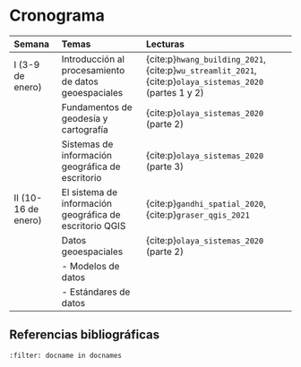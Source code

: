 # Cronograma

| Semana | Temas | Lecturas |
| :- | :- | :- |
| I (3-9 de enero)    | Introducción al procesamiento de datos geoespaciales | {cite:p}`hwang_building_2021`, {cite:p}`wu_streamlit_2021`, {cite:p}`olaya_sistemas_2020` (partes 1 y 2) |
|                     | Fundamentos de geodesía y cartografía | {cite:p}`olaya_sistemas_2020` (parte 2) |
|                     | Sistemas de información geográfica de escritorio | {cite:p}`olaya_sistemas_2020` (parte 3) |
| II (10-16 de enero) | El sistema de información geográfica de escritorio QGIS | {cite:p}`gandhi_spatial_2020`, {cite:p}`graser_qgis_2021` |
|                     | Datos geoespaciales | {cite:p}`olaya_sistemas_2020` (parte 2) |
|                     | - Modelos de datos | |
|                     | - Estándares de datos | |

## Referencias bibliográficas
```{bibliography}
:filter: docname in docnames
```